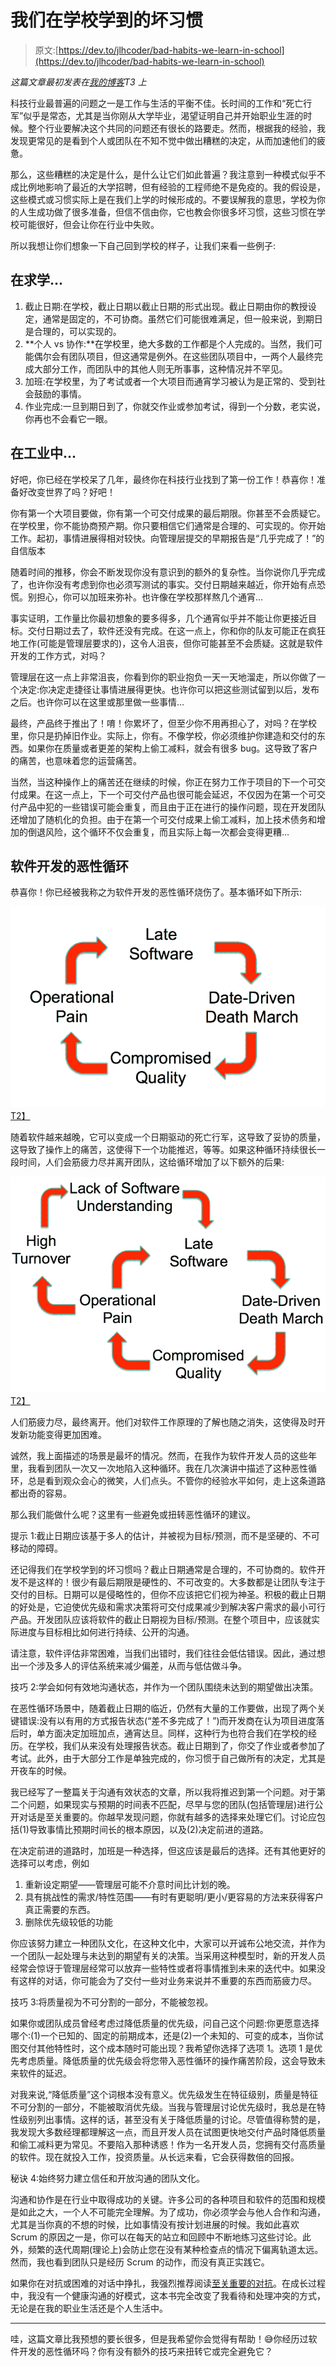 # 我们在学校学到的坏习惯

> 原文:[https://dev.to/jlhcoder/bad-habits-we-learn-in-school](https://dev.to/jlhcoder/bad-habits-we-learn-in-school)

*这篇文章最初发表在[我的博客](http://jlhood.com/bad-habits-we-learn-in-school/)T3 上*

科技行业最普遍的问题之一是工作与生活的平衡不佳。长时间的工作和“死亡行军”似乎是常态，尤其是当你刚从大学毕业，渴望证明自己并开始职业生涯的时候。整个行业要解决这个共同的问题还有很长的路要走。然而，根据我的经验，我发现更常见的是看到个人或团队在不知不觉中做出糟糕的决定，从而加速他们的疲惫。

那么，这些糟糕的决定是什么，是什么让它们如此普遍？我注意到一种模式似乎不成比例地影响了最近的大学招聘，但有经验的工程师绝不是免疫的。我的假设是，这些模式或习惯实际上是在我们上学的时候形成的。不要误解我的意思，学校为你的人生成功做了很多准备，但信不信由你，它也教会你很多坏习惯，这些习惯在学校可能很好，但会让你在行业中失败。

所以我想让你们想象一下自己回到学校的样子，让我们来看一些例子:

## 在求学...

1.  截止日期:在学校，截止日期以截止日期的形式出现。截止日期由你的教授设定，通常是固定的，不可协商。虽然它们可能很难满足，但一般来说，到期日是合理的，可以实现的。
2.  **个人 vs 协作:**在学校里，绝大多数的工作都是个人完成的。当然，我们可能偶尔会有团队项目，但这通常是例外。在这些团队项目中，一两个人最终完成大部分工作，而团队中的其他人则无所事事，这种情况并不罕见。
3.  加班:在学校里，为了考试或者一个大项目而通宵学习被认为是正常的、受到社会鼓励的事情。
4.  作业完成:一旦到期日到了，你就交作业或参加考试，得到一个分数，老实说，你再也不会看它一眼。

## 在工业中...

好吧，你已经在学校呆了几年，最终你在科技行业找到了第一份工作！恭喜你！准备好改变世界了吗？好吧！

你有第一个大项目要做，你有第一个可交付成果的最后期限。你甚至不会质疑它。在学校里，你不能协商预产期。你只要相信它们通常是合理的、可实现的。你开始工作。起初，事情进展得相对较快。向管理层提交的早期报告是“几乎完成了！”的自信版本

随着时间的推移，你会不断发现你没有意识到的额外的复杂性。当你说你几乎完成了，也许你没有考虑到你也必须写测试的事实。交付日期越来越近，你开始有点恐慌。别担心，你可以加班来弥补。也许像在学校那样熬几个通宵...

事实证明，工作量比你最初想象的要多得多，几个通宵似乎并不能让你更接近目标。交付日期过去了，软件还没有完成。在这一点上，你和你的队友可能正在疯狂地工作(可能是管理层要求的)，这令人沮丧，但你可能甚至不会质疑。这就是软件开发的工作方式，对吗？

管理层在这一点上非常沮丧，你看到你的职业抱负一天一天地溜走，所以你做了一个决定:你决定走捷径让事情进展得更快。也许你可以把这些测试留到以后，发布之后。也许你可以在这里或那里做一些事情...

最终，产品终于推出了！唷！你累坏了，但至少你不用再担心了，对吗？在学校里，你只是扔掉旧作业。实际上，你有。不像学校，你必须维护你建造和交付的东西。如果你在质量或者更差的架构上偷工减料，就会有很多 bug。这导致了客户的痛苦，也意味着您的运营痛苦。

当然，当这种操作上的痛苦还在继续的时候，你正在努力工作于项目的下一个可交付成果。在这一点上，下一个可交付产品也很可能会延迟，不仅因为在第一个可交付产品中犯的一些错误可能会重复，而且由于正在进行的操作问题，现在开发团队还增加了随机化的负担。由于在第一个可交付成果上偷工减料，加上技术债务和增加的倒退风险，这个循环不仅会重复，而且实际上每一次都会变得更糟...

## 软件开发的恶性循环

恭喜你！你已经被我称之为软件开发的恶性循环烧伤了。基本循环如下所示:

[![Vicious Cycle (basic)](img/9fc126628f197420b548cc01b3b54c20.png)T2】](https://res.cloudinary.com/practicaldev/image/fetch/s--VNZ0sIWn--/c_limit,f_auto,fl_progressive,q_auto,w_880/http://jlhood.cimg/vicious-cycle-basic.png)

随着软件越来越晚，它可以变成一个日期驱动的死亡行军，这导致了妥协的质量，这导致了操作上的痛苦，这使得下一个功能推迟，等等。如果这种循环持续很长一段时间，人们会筋疲力尽并离开团队，这给循环增加了以下额外的后果:

[![Vicious Cycle (prolonged)](img/6400786ea9d2fe60c8e62a1f7135cde4.png)T2】](https://res.cloudinary.com/practicaldev/image/fetch/s--5gbfLNva--/c_limit,f_auto,fl_progressive,q_auto,w_880/http://jlhood.cimg/vicious-cycle-prolonged.png)

人们筋疲力尽，最终离开。他们对软件工作原理的了解也随之消失，这使得及时开发新功能变得更加困难。

诚然，我上面描述的场景是最坏的情况。然而，在我作为软件开发人员的这些年里，我看到团队一次又一次地陷入这种循环。我在几次演讲中描述了这种恶性循环，总是看到观众会心的微笑，人们点头。不管你的经验水平如何，走上这条道路都出奇的容易。

那么我们能做什么呢？这里有一些避免或扭转恶性循环的建议。

提示 1:截止日期应该基于多人的估计，并被视为目标/预测，而不是坚硬的、不可移动的障碍。

还记得我们在学校学到的坏习惯吗？截止日期通常是合理的，不可协商的。软件开发不是这样的！很少有最后期限是硬性的、不可改变的。大多数都是让团队专注于交付的目标。日期可以是侵略性的，但你不应该把它们视为神圣。积极的截止日期的好处是，它迫使优先级和需求决策将可交付成果减少到解决客户需求的最小可行产品。开发团队应该将软件的截止日期视为目标/预测。在整个项目中，应该就实际进度与目标相比如何进行持续、公开的沟通。

请注意，软件评估非常困难，当我们出错时，我们往往会低估错误。因此，通过想出一个涉及多人的评估系统来减少偏差，从而与低估做斗争。

技巧 2:学会如何有效地沟通状态，并作为一个团队围绕未达到的期望做出决策。

在恶性循环场景中，随着截止日期的临近，仍然有大量的工作要做，出现了两个关键错误:没有以有用的方式报告状态(“差不多完成了！”)而开发商在认为项目进度落后时，单方面决定加班加点，通宵达旦。同样，这种行为也符合我们在学校的经历。在学校，我们从来没有处理报告状态。截止日期到了，你交了作业或者参加了考试。此外，由于大部分工作是单独完成的，你习惯于自己做所有的决定，尤其是开夜车的时候。

我已经写了一整篇关于沟通有效状态的文章，所以我将推迟到第一个问题。对于第二个问题，如果现实与预期的时间表不匹配，尽早与您的团队(包括管理层)进行公开对话是至关重要的。你越早发现问题，你就有越多的选择来处理它们。讨论应包括(1)导致事情比预期时间长的根本原因，以及(2)决定前进的道路。

在决定前进的道路时，加班是一种选择，但这应该是最后的选择。还有其他更好的选择可以考虑，例如

1.  重新设定期望——管理层可能不介意时间比计划的晚。
2.  具有挑战性的需求/特性范围——有时有更聪明/更小/更容易的方法来获得客户真正需要的东西。
3.  删除优先级较低的功能

你应该努力建立一种团队文化，在这种文化中，大家可以开诚布公地交流，并作为一个团队一起处理与未达到的期望有关的决策。当采用这种模型时，新的开发人员经常会惊讶于管理层经常可以放弃一些特性或者将事情推到未来的迭代中。如果没有这样的对话，你可能会为了交付一些对业务来说并不重要的东西而筋疲力尽。

技巧 3:将质量视为不可分割的一部分，不能被忽视。

如果你或团队成员曾经考虑过降低质量的优先级，问自己这个问题:你更愿意选择哪个:(1)一个已知的、固定的前期成本，还是(2)一个未知的、可变的成本，当你试图交付其他特性时，这个成本随时可能出现？我希望你选择了选项 1。选项 1 是优先考虑质量。降低质量的优先级会将您带入恶性循环的操作痛苦阶段，这会导致未来软件的延迟。

对我来说,“降低质量”这个词根本没有意义。优先级发生在特征级别，质量是特征不可分割的一部分，不能被取消优先级。当我与管理层讨论优先级时，我总是在特性级别列出事情。这样的话，甚至没有关于降低质量的讨论。尽管值得称赞的是，我发现大多数经理都理解这一点，而且开发人员在试图更快地交付产品时降低质量和偷工减料更为常见。不要陷入那种诱惑！作为一名开发人员，您拥有交付高质量的软件。现在就投入工作，投资质量。从长远来看，它会获得数倍的回报。

秘诀 4:始终努力建立信任和开放沟通的团队文化。

沟通和协作是在行业中取得成功的关键。许多公司的各种项目和软件的范围和规模是如此之大，一个人不可能完全理解。为了成功，你必须学会与他人合作和沟通，尤其是当你真的不想的时候，比如事情没有按计划进展的时候。我如此喜欢 Scrum 的原因之一是，你可以在每天的站立和回顾中不断地练习这些讨论。此外，频繁的迭代周期(理论上)会防止您在没有某种检查点的情况下偏离轨道太远。然而，我也看到团队只是经历 Scrum 的动作，而没有真正实践它。

如果你在对抗或困难的对话中挣扎，我强烈推荐阅读[至关重要的对抗](https://www.amazon.com/Crucial-Confrontations-Resolving-Promises-Expectations/dp/0071446524)。在成长过程中，我没有一个健康沟通的好模式，这本书完全改变了我看待和处理冲突的方式，无论是在我的职业生活还是个人生活中。

* * *

哇，这篇文章比我预想的要长很多，但是我希望你会觉得有帮助！😅你经历过软件开发的恶性循环吗？你有没有额外的技巧来扭转它或完全避免它？